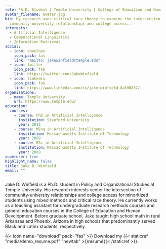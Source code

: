 ```yaml
---
role: Ph.D. Student | Temple University | College of Education and Human Development
avatar_filename: avatar.jpg
bio: My research uses critical race theory to examine the intersection of
  community-university relationships and college access..
interests:
  - Artificial Intelligence
  - Computational Linguistics
  - Information Retrieval
social:
  - icon: envelope
    icon_pack: fas
    link: "mailto: jakewinfield@temple.edu"
  - icon: twitter
    icon_pack: fab
    link: https://twitter.com/JakeWinfield
  - icon: linkedin
    icon_pack: fab
    link: https://www.linkedin.com/in/jake-winfield-8a590237/
organizations:
  - name: Temple University
    url: https://www.temple.edu/
education:
  courses:
    - course: PhD in Artificial Intelligence
      institution: Stanford University
      year: 2012
    - course: MEng in Artificial Intelligence
      institution: Massachusetts Institute of Technology
      year: 2009
    - course: BSc in Artificial Intelligence
      institution: Massachusetts Institute of Technology
      year: 2008
superuser: true
highlight_name: false
title: Jake D. Winfield
email: ""
---
```

Jake D. Winfield is a Ph.D. student in Policy and Organizational Studies at Temple University. His research interests center the intersection of community-university relationships and college access for minoritized students using mixed methods and critical race theory. He currently works as a teaching assistant for undergraduate research methods courses and general education courses in the College of Education and Human Development. Before graduate school, Jake taught high school math in rural Arkansas and Phoenix, Arizona in high schools that predominantly served Black and Latinx students, respectively. 

{{< icon name="download" pack="fas" >}} Download my {{< staticref "media/demo_resume.pdf" "newtab" >}}resumé{{< /staticref >}}.